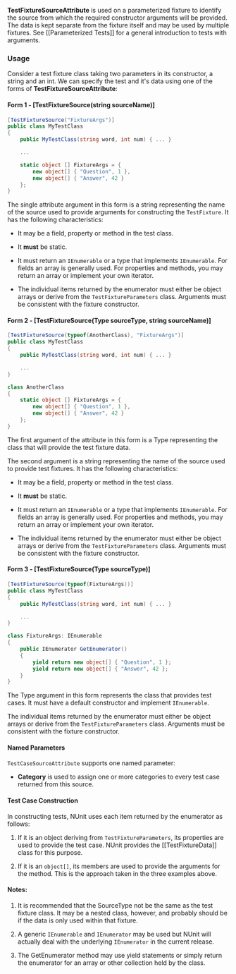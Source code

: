 **TestFixtureSourceAttribute** is used on a parameterized fixture to
identify the source from which the required constructor arguments will be provided.
The data is kept separate from the fixture itself and may be used by multiple
fixtures. See [[Parameterized Tests]] for a general introduction to
tests with arguments.

### Usage

Consider a test fixture class taking two parameters in its constructor, a string and an int. We can specify the test and it's data using one of the forms of **TestFixtureSourceAttribute**:

#### Form 1 - [TestFixtureSource(string sourceName)]

```C#
[TestFixtureSource("FixtureArgs")]
public class MyTestClass
{
    public MyTestClass(string word, int num) { ... }

    ...

    static object [] FixtureArgs = {
        new object[] { "Question", 1 },
        new object[] { "Answer", 42 }
    };
}
```

The single attribute argument in this form is a string representing the name of the source used
to provide arguments for constructing the `TestFixture`. It has the following characteristics:

 * It may be a field, property or method in the test class.

 * It __must__ be static.

 * It must return an `IEnumerable` or a type that implements `IEnumerable`. For fields an array is generally used. For properties and methods, you may return an array or implement your own iterator.

 * The individual items returned by the enumerator must either be object arrays or derive from the `TestFixtureParameters` class. Arguments must be consistent with the fixture constructor.

#### Form 2 - [TestFixtureSource(Type sourceType, string sourceName)]

```C#
[TestFixtureSource(typeof(AnotherClass), "FixtureArgs")]
public class MyTestClass
{
    public MyTestClass(string word, int num) { ... }

    ...
}

class AnotherClass
{
    static object [] FixtureArgs = {
        new object[] { "Question", 1 },
        new object[] { "Answer", 42 }
    };
}
```

The first argument of the attribute in this form is a Type representing the class that will provide
the test fixture data.

The second argument is a string representing the name of the source used
to provide test fixtures. It has the following characteristics:

 * It may be a field, property or method in the test class.

 * It __must__ be static.

 * It must return an `IEnumerable` or a type that implements `IEnumerable`. For fields an array is generally used. For properties and methods, you may return an array or implement your own iterator.

 * The individual items returned by the enumerator must either be object arrays or derive from the `TestFixtureParameters` class. Arguments must be consistent with the fixture constructor.

#### Form 3 - [TestFixtureSource(Type sourceType)]

```C#
[TestFixtureSource(typeof(FixtureArgs))]
public class MyTestClass
{
    public MyTestClass(string word, int num) { ... }

    ...
}

class FixtureArgs: IEnumerable
{
    public IEnumerator GetEnumerator()
    {
        yield return new object[] { "Question", 1 };
        yield return new object[] { "Answer", 42 };
    }
}
```

The Type argument in this form represents the class that provides test cases.
It must have a default constructor and implement `IEnumerable`. 

The individual items returned by the enumerator must either be object arrays or derive from the `TestFixtureParameters` class. Arguments must be consistent with the fixture constructor.

#### Named Parameters

`TestCaseSourceAttribute` supports one named parameter:

 * **Category** is used to assign one or more categories to every test case returned from this source.

#### Test Case Construction

In constructing tests, NUnit uses each item returned by
the enumerator as follows:

1. If it is an object deriving from `TestFixtureParameters`, 
   its properties are used to provide the test case. NUnit provides
   the [[TestFixtureData]] class for this purpose.

3. If it is an `object[]`, its members are used to provide
   the arguments for the method. This is the approach taken in
   the three examples above.

#### Notes:

1. It is recommended that the SourceType not be the same as the test fixture class. It may be a nested class, however, and probably should be if the data is only used within that fixture.

2. A generic `IEnumerable` and `IEnumerator` may be used but NUnit will actually deal with the underlying `IEnumerator` in the current release.

3. The GetEnumerator method may use yield statements or simply return the enumerator for an array or other collection held by the class.

